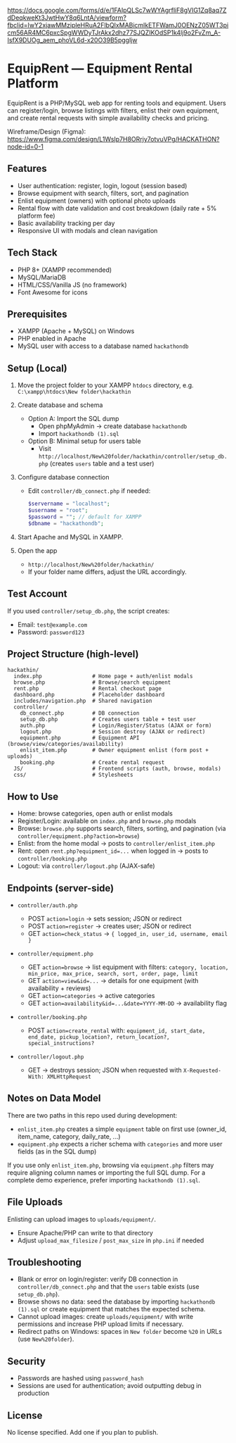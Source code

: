 https://docs.google.com/forms/d/e/1FAIpQLSc7wWYAgrfliF8gVIG1Zq8aq7ZdDeqkweKt3JwtHwY8q6LntA/viewform?fbclid=IwY2xjawMMzipleHRuA2FlbQIxMABicmlkETFWamJ0OENzZ05WT3picm56AR4MC6pxcSpgWWDyTJrAkx2dhz77SJQZIKOdSP1k4lj9o2FvZm_A-IsfX9DUOg_aem_phoVL6d-x20O39B5pggljw




# EquipRent — Equipment Rental Platform

EquipRent is a PHP/MySQL web app for renting tools and equipment. Users can register/login, browse listings with filters, enlist their own equipment, and create rental requests with simple availability checks and pricing.

Wireframe/Design (Figma): https://www.figma.com/design/L1WsIp7H8ORrjy7otvuVPg/HACKATHON?node-id=0-1

## Features
- User authentication: register, login, logout (session based)
- Browse equipment with search, filters, sort, and pagination
- Enlist equipment (owners) with optional photo uploads
- Rental flow with date validation and cost breakdown (daily rate + 5% platform fee)
- Basic availability tracking per day
- Responsive UI with modals and clean navigation

## Tech Stack
- PHP 8+ (XAMPP recommended)
- MySQL/MariaDB
- HTML/CSS/Vanilla JS (no framework)
- Font Awesome for icons

## Prerequisites
- XAMPP (Apache + MySQL) on Windows
- PHP enabled in Apache
- MySQL user with access to a database named `hackathondb`

## Setup (Local)
1) Move the project folder to your XAMPP `htdocs` directory, e.g.
   `C:\xampp\htdocs\New folder\hackathin`

2) Create database and schema
   - Option A: Import the SQL dump
     - Open phpMyAdmin → create database `hackathondb`
     - Import `hackathondb (1).sql`
   - Option B: Minimal setup for users table
     - Visit `http://localhost/New%20folder/hackathin/controller/setup_db.php`
       (creates `users` table and a test user)

3) Configure database connection
   - Edit `controller/db_connect.php` if needed:
     ```php
     $servername = "localhost";
     $username = "root";
     $password = ""; // default for XAMPP
     $dbname = "hackathondb";
     ```

4) Start Apache and MySQL in XAMPP.

5) Open the app
   - `http://localhost/New%20folder/hackathin/`
   - If your folder name differs, adjust the URL accordingly.

## Test Account
If you used `controller/setup_db.php`, the script creates:
- Email: `test@example.com`
- Password: `password123`

## Project Structure (high-level)
```
hackathin/
  index.php                # Home page + auth/enlist modals
  browse.php               # Browse/search equipment
  rent.php                 # Rental checkout page
  dashboard.php            # Placeholder dashboard
  includes/navigation.php  # Shared navigation
  controller/
    db_connect.php         # DB connection
    setup_db.php           # Creates users table + test user
    auth.php               # Login/Register/Status (AJAX or form)
    logout.php             # Session destroy (AJAX or redirect)
    equipment.php          # Equipment API (browse/view/categories/availability)
    enlist_item.php        # Owner equipment enlist (form post + uploads)
    booking.php            # Create rental request
  JS/                      # Frontend scripts (auth, browse, modals)
  css/                     # Stylesheets
```

## How to Use
- Home: browse categories, open auth or enlist modals
- Register/Login: available on `index.php` and `browse.php` modals
- Browse: `browse.php` supports search, filters, sorting, and pagination (via `controller/equipment.php?action=browse`)
- Enlist: from the home modal → posts to `controller/enlist_item.php`
- Rent: open `rent.php?equipment_id=...` when logged in → posts to `controller/booking.php`
- Logout: via `controller/logout.php` (AJAX-safe)

## Endpoints (server-side)
- `controller/auth.php`
  - POST `action=login` → sets session; JSON or redirect
  - POST `action=register` → creates user; JSON or redirect
  - GET `action=check_status` → `{ logged_in, user_id, username, email }`

- `controller/equipment.php`
  - GET `action=browse` → list equipment with filters: `category, location, min_price, max_price, search, sort, order, page, limit`
  - GET `action=view&id=...` → details for one equipment (with availability + reviews)
  - GET `action=categories` → active categories
  - GET `action=availability&id=...&date=YYYY-MM-DD` → availability flag

- `controller/booking.php`
  - POST `action=create_rental` with: `equipment_id, start_date, end_date, pickup_location?, return_location?, special_instructions?`

- `controller/logout.php`
  - GET → destroys session; JSON when requested with `X-Requested-With: XMLHttpRequest`

## Notes on Data Model
There are two paths in this repo used during development:
- `enlist_item.php` creates a simple `equipment` table on first use (owner_id, item_name, category, daily_rate, ...)
- `equipment.php` expects a richer schema with `categories` and more user fields (as in the SQL dump)

If you use only `enlist_item.php`, browsing via `equipment.php` filters may require aligning column names or importing the full SQL dump. For a complete demo experience, prefer importing `hackathondb (1).sql`.

## File Uploads
Enlisting can upload images to `uploads/equipment/`.
- Ensure Apache/PHP can write to that directory
- Adjust `upload_max_filesize` / `post_max_size` in `php.ini` if needed

## Troubleshooting
- Blank or error on login/register: verify DB connection in `controller/db_connect.php` and that the `users` table exists (use `setup_db.php`).
- Browse shows no data: seed the database by importing `hackathondb (1).sql` or create equipment that matches the expected schema.
- Cannot upload images: create `uploads/equipment/` with write permissions and increase PHP upload limits if necessary.
- Redirect paths on Windows: spaces in `New folder` become `%20` in URLs (use `New%20folder`).

## Security
- Passwords are hashed using `password_hash`
- Sessions are used for authentication; avoid outputting debug in production

## License
No license specified. Add one if you plan to publish.

